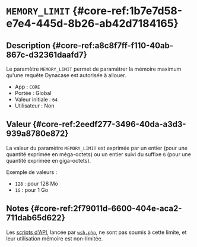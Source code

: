 # `MEMORY_LIMIT` {#core-ref:1b7e7d58-e7e4-445d-8b26-ab42d7184165}

## Description {#core-ref:a8c8f7ff-f110-40ab-867c-d32361daafd7}

Le paramètre `MEMORY_LIMIT` permet de paramétrer la mémoire maximum qu'une
requête Dynacase est autorisée à allouer.

*   App : `CORE`
*   Portée : Global
*   Valeur initiale : `64`
*   Utilisateur : Non

## Valeur {#core-ref:2eedf277-3496-40da-a3d3-939a8780e872}

La valeur du paramètre `MEMORY_LIMIT` est exprimée par un entier (pour une
quantité exprimée en méga-octets) ou un entier suivi du suffixe `G` (pour une
quantité exprimée en giga-octets).

Exemple de valeurs :

* `128` : pour 128 Mo
* `1G` : pour 1 Go

## Notes {#core-ref:2f79011d-6600-404e-aca2-711dab65d622}

Les [scripts d'API][wsh_ref], lancée par [`wsh.php`][wsh_cli], ne sont pas
soumis à cette limite, et leur utilisation mémoire est non-limitée.

<!-- links -->
[wsh_ref]: #core-ref:65862835-f70c-4cd5-bc3b-88f61d49c87a
[wsh_cli]: #core-ref:1566c46d-a53d-44cf-8c3f-0d0e21c0b117